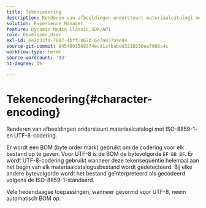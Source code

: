```yaml
---
title: Tekencodering
description: Renderen van afbeeldingen ondersteunt materiaalcatalogi met ISO-8859-1- en UTF-8-codering.
solution: Experience Manager
feature: Dynamic Media Classic,SDK/API
role: Developer,User
exl-id: ee7b33fd-7607-4bff-867b-6e7a837a9ed4
source-git-commit: 8454991568374ecd1c4babdd3210250ea7988c4c
workflow-type: tm+mt
source-wordcount: '93'
ht-degree: 0%

---
```


# Tekencodering{#character-encoding}

Renderen van afbeeldingen ondersteunt materiaalcatalogi met ISO-8859-1- en UTF-8-codering.

Er wordt een BOM (byte order mark) gebruikt om de codering voor elk bestand op te geven. Voor UTF-8 is de BOM de bytevolgorde `EF BB BF`. Er wordt UTF-8-codering gebruikt wanneer deze tekensequentie helemaal aan het begin van elk materiaalcatalogusbestand wordt gedetecteerd. Bij elke andere bytevolgorde wordt het bestand geïnterpreteerd als gecodeerd volgens de ISO-8859-1-standaard.

Vele hedendaagse toepassingen, wanneer gevormd voor UTF-8, neem automatisch BOM op.
